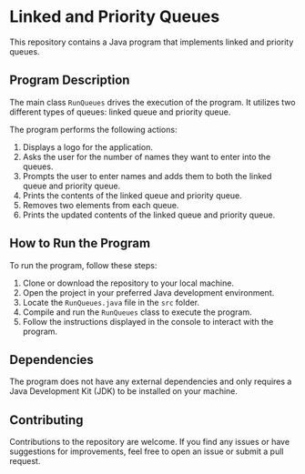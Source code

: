 # Linked and Priority Queues

This repository contains a Java program that implements linked and priority queues.

## Program Description

The main class `RunQueues` drives the execution of the program. It utilizes two different types of queues: linked queue and priority queue.

The program performs the following actions:

1. Displays a logo for the application.
2. Asks the user for the number of names they want to enter into the queues.
3. Prompts the user to enter names and adds them to both the linked queue and priority queue.
4. Prints the contents of the linked queue and priority queue.
5. Removes two elements from each queue.
6. Prints the updated contents of the linked queue and priority queue.

## How to Run the Program

To run the program, follow these steps:

1. Clone or download the repository to your local machine.
2. Open the project in your preferred Java development environment.
3. Locate the `RunQueues.java` file in the `src` folder.
4. Compile and run the `RunQueues` class to execute the program.
5. Follow the instructions displayed in the console to interact with the program.

## Dependencies

The program does not have any external dependencies and only requires a Java Development Kit (JDK) to be installed on your machine.

## Contributing

Contributions to the repository are welcome. If you find any issues or have suggestions for improvements, feel free to open an issue or submit a pull request.

